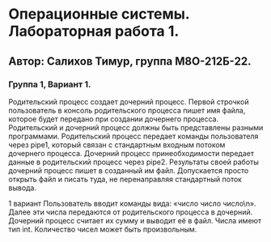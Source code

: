 # Операционные системы. Лабораторная работа 1.
## Автор: Салихов Тимур, группа М8О-212Б-22.
### Группа 1, Вариант 1.

Родительский процесс создает дочерний процесс. Первой строчкой пользователь в консоль родительского процесса пишет имя файла, которое будет передано при создании дочернего процесса. Родительский и дочерний процесс должны быть представлены разными программами. Родительский процесс передает команды пользователя через pipe1, который связан с стандартным входным потоком дочернего процесса. Дочерний процесс принеобходимости передает данные в родительский процесс через pipe2. Результаты своей работы дочерний процесс пишет в созданный им файл. Допускается просто открыть файл и писать туда, не перенаправляя стандартный поток вывода.

1 вариант Пользователь вводит команды вида: «число число число\n». Далее эти числа передаются от родительского процесса в дочерний. Дочерний процесс считает их сумму и выводит её в файл. Числа имеют тип int. Количество чисел может быть произвольным.